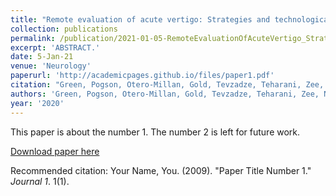 ```yaml
---
title: "Remote evaluation of acute vertigo: Strategies and technological considerations"
collection: publications
permalink: /publication/2021-01-05-RemoteEvaluationOfAcuteVertigo_StrategiesAndTechnologicalConsid
excerpt: 'ABSTRACT.'
date: 5-Jan-21
venue: 'Neurology'
paperurl: 'http://academicpages.github.io/files/paper1.pdf'
citation: "Green, Pogson, Otero-Millan, Gold, Tevzadze, Teharani, Zee, Newman-Toker & Kheradmand(2020) Remote evaluation of acute vertigo: Strategies and technological considerations. Neurology Jan 2021, 96 (1) 34-38"
authors: 'Green, Pogson, Otero-Millan, Gold, Tevzadze, Teharani, Zee, Newman-Toker & Kheradmand'
year: '2020'
---
```

This paper is about the number 1. The number 2 is left for future work.

[Download paper here](http://academicpages.github.io/files/paper1.pdf)

Recommended citation: Your Name, You. (2009). "Paper Title Number 1." <i>Journal 1</i>. 1(1).
